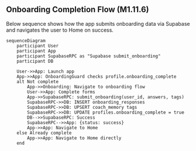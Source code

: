 ## Onboarding Completion Flow (M1.11.6)

Below sequence shows how the app submits onboarding data via Supabase and
navigates the user to Home on success.

```mermaid
sequenceDiagram
    participant User
    participant App
    participant SupabaseRPC as "Supabase submit_onboarding"
    participant DB

    User->>App: Launch app
    App->>App: OnboardingGuard checks profile.onboarding_complete
    alt Not complete
        App->>Onboarding: Navigate to onboarding flow
        User->>App: Complete forms
        App->>SupabaseRPC: submit_onboarding(user_id, answers, tags)
        SupabaseRPC->>DB: INSERT onboarding_responses
        SupabaseRPC->>DB: UPSERT coach_memory tags
        SupabaseRPC->>DB: UPDATE profiles.onboarding_complete = true
        DB-->>SupabaseRPC: Success
        SupabaseRPC-->>App: {status: success}
        App->>App: Navigate to Home
    else Already complete
        App->>App: Navigate to Home directly
    end
```
